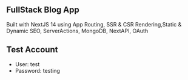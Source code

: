 ## FullStack Blog App 

Built with NextJS 14 using App Routing, SSR & CSR Rendering,Static & Dynamic SEO, ServerActions, MongoDB, NextAPI, OAuth


## Test Account

* User: test
* Password: testing
